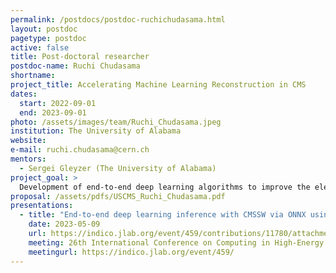 ```yaml
---
permalink: /postdocs/postdoc-ruchichudasama.html
layout: postdoc
pagetype: postdoc
active: false
title: Post-doctoral researcher
postdoc-name: Ruchi Chudasama
shortname: 
project_title: Accelerating Machine Learning Reconstruction in CMS
dates:
  start: 2022-09-01
  end: 2023-09-01
photo: /assets/images/team/Ruchi_Chudasama.jpeg
institution: The University of Alabama
website:
e-mail: ruchi.chudasama@cern.ch
mentors:
  - Sergei Gleyzer (The University of Alabama)
project_goal: >
  Development of end-to-end deep learning algorithms to improve the electron and tau identification in low momentum regime using graph neural networks and vision transformers. Integrate the electron and tau benchmarks into CMS software framework and scaling studies of deep learning training and inference on heterogeneous hardware platforms relying on containerization. Additionally, extend the end-to-end deep learning for electron and tau mass regression. 
proposal: /assets/pdfs/USCMS_Ruchi_Chudasama.pdf
presentations:
  - title: "End-to-end deep learning inference with CMSSW via ONNX using Docker "
    date: 2023-05-09
    url: https://indico.jlab.org/event/459/contributions/11780/attachments/9532/13823/Ruchi-CHEP_poster.pdf
    meeting: 26th International Conference on Computing in High-Energy and Nuclear Physics
    meetingurl: https://indico.jlab.org/event/459/
---
```

